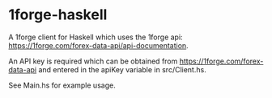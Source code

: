 # 1forge-haskell

A 1forge client for Haskell which uses the 1forge api: https://1forge.com/forex-data-api/api-documentation.

An API key is required which can be obtained from https://1forge.com/forex-data-api and entered in the apiKey variable in src/Client.hs.

See Main.hs for example usage.
